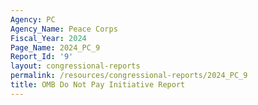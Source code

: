 ```yaml
---
Agency: PC
Agency_Name: Peace Corps
Fiscal_Year: 2024
Page_Name: 2024_PC_9
Report_Id: '9'
layout: congressional-reports
permalink: /resources/congressional-reports/2024_PC_9
title: OMB Do Not Pay Initiative Report
---
```

